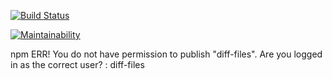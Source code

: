 [![Build Status](https://travis-ci.org/Kross97/project-lvl1-s508.svg?branch=master)](https://travis-ci.org/Kross97/project-lvl1-s508)

[![Maintainability](https://api.codeclimate.com/v1/badges/743fc87d7da33668091d/maintainability)](https://codeclimate.com/github/Kross97/frontend-project-lvl2/maintainability)


npm ERR! You do not have permission to publish "diff-files". Are you logged in as the correct user? : diff-files
